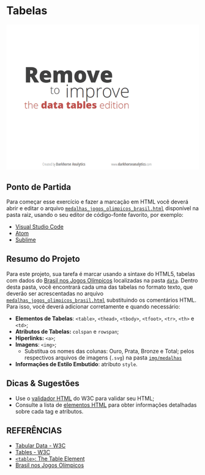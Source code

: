 # Tabelas


![](img/tables.gif)


## Ponto de Partida

Para começar esse exercício e fazer a marcação em HTML você deverá abrir e editar o arquivo [`medalhas_jogos_olimpicos_brasil.html`](medalhas_jogos_olimpicos_brasil.html) disponível na pasta raiz, usando o seu editor de código-fonte favorito, por exemplo:

* [Visual Studio Code](https://code.visualstudio.com/)
* [Atom](https://atom.io/)
* [Sublime](sublimetext.com)

## Resumo do Projeto

Para este projeto, sua tarefa é marcar usando a sintaxe do HTML5, tabelas com dados do [Brasil nos Jogos Olímpicos](https://pt.wikipedia.org/wiki/Brasil_nos_Jogos_Ol%C3%ADmpicos) localizadas na pasta [`data`](data/). Dentro desta pasta, você encontrará cada uma das tabelas no formato texto, que deverão ser acrescentadas no arquivo [`medalhas_jogos_olimpicos_brasil.html`](medalhas_jogos_olimpicos_brasil.html) substituindo os comentários HTML. Para isso, você deverá adicionar corretamente e quando necessário: 

* **Elementos de Tabelas**: `<table>`, `<thead>`, `<tbody>`, `<tfoot>`, `<tr>`, `<th>` e  `<td>`;
* **Atributos de Tabelas:** `colspan` e `rowspan`;
* **Hiperlinks:** `<a>`;
* **Imagens**: `<img>`;
    * Substitua os nomes das colunas: Ouro, Prata, Bronze e Total; pelos respectivos arquivos de imagens (`.svg`) na pasta [`img/medalhas`](img/medalhas)
* **Informações de Estilo Embutido**: atributo `style`.

## Dicas & Sugestões

* Use o [validador HTML](https://validator.w3.org/) do W3C para validar seu HTML;
* Consulte a lista de [elementos HTML](https://developer.mozilla.org/pt-BR/docs/Web/HTML/Element) para obter informações detalhadas sobre cada tag e atributos.

## REFERÊNCIAS

* [Tabular Data - W3C](https://www.w3.org/TR/html50/tabular-data.html)
* [Tables - W3C](https://www.w3.org/TR/html401/struct/tables.html)
* [`<table>`: The Table Element ](https://developer.mozilla.org/en-US/docs/Web/HTML/Element/table)
* [Brasil nos Jogos Olímpicos](https://pt.wikipedia.org/wiki/Brasil_nos_Jogos_Ol%C3%ADmpicos)


